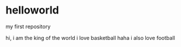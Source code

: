 # helloworld
my first repository

hi, i am the king of the world
i love basketball
haha 
i also love football
